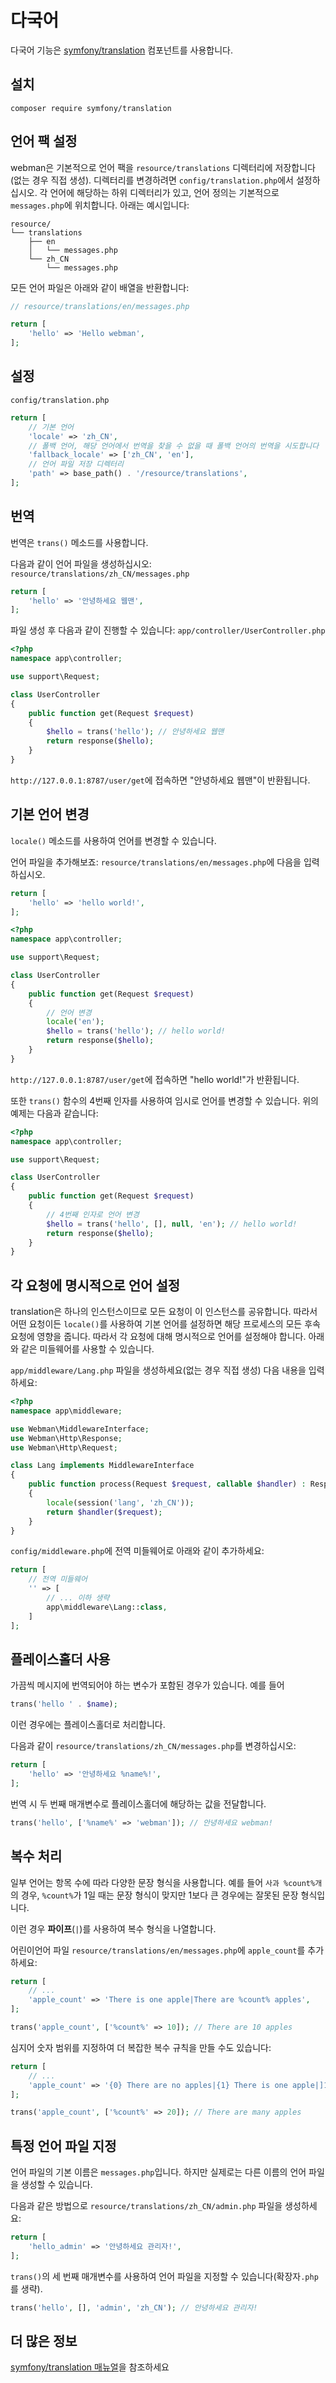 # 다국어

다국어 기능은 [symfony/translation](https://github.com/symfony/translation) 컴포넌트를 사용합니다.

## 설치
```
composer require symfony/translation
```

## 언어 팩 설정
webman은 기본적으로 언어 팩을 `resource/translations` 디렉터리에 저장합니다(없는 경우 직접 생성). 디렉터리를 변경하려면 `config/translation.php`에서 설정하십시오.
각 언어에 해당하는 하위 디렉터리가 있고, 언어 정의는 기본적으로 `messages.php`에 위치합니다. 아래는 예시입니다:
```
resource/
└── translations
    ├── en
    │   └── messages.php
    └── zh_CN
        └── messages.php
```

모든 언어 파일은 아래와 같이 배열을 반환합니다:
```php
// resource/translations/en/messages.php

return [
    'hello' => 'Hello webman',
];
```

## 설정

`config/translation.php`

```php
return [
    // 기본 언어
    'locale' => 'zh_CN',
    // 폴백 언어, 해당 언어에서 번역을 찾을 수 없을 때 폴백 언어의 번역을 시도합니다
    'fallback_locale' => ['zh_CN', 'en'],
    // 언어 파일 저장 디렉터리
    'path' => base_path() . '/resource/translations',
];
```

## 번역

번역은 `trans()` 메소드를 사용합니다.

다음과 같이 언어 파일을 생성하십시오: `resource/translations/zh_CN/messages.php`
```php
return [
    'hello' => '안녕하세요 웹맨',
];
```

파일 생성 후 다음과 같이 진행할 수 있습니다: `app/controller/UserController.php`
```php
<?php
namespace app\controller;

use support\Request;

class UserController
{
    public function get(Request $request)
    {
        $hello = trans('hello'); // 안녕하세요 웹맨
        return response($hello);
    }
}
```

`http://127.0.0.1:8787/user/get`에 접속하면 "안녕하세요 웹맨"이 반환됩니다.

## 기본 언어 변경

`locale()` 메소드를 사용하여 언어를 변경할 수 있습니다.

언어 파일을 추가해보죠: `resource/translations/en/messages.php`에 다음을 입력하십시오.
```php
return [
    'hello' => 'hello world!',
];
```

```php
<?php
namespace app\controller;

use support\Request;

class UserController
{
    public function get(Request $request)
    {
        // 언어 변경
        locale('en');
        $hello = trans('hello'); // hello world!
        return response($hello);
    }
}
```
`http://127.0.0.1:8787/user/get`에 접속하면 "hello world!"가 반환됩니다.

또한 `trans()` 함수의 4번째 인자를 사용하여 임시로 언어를 변경할 수 있습니다. 위의 예제는 다음과 같습니다:
```php
<?php
namespace app\controller;

use support\Request;

class UserController
{
    public function get(Request $request)
    {
        // 4번째 인자로 언어 변경
        $hello = trans('hello', [], null, 'en'); // hello world!
        return response($hello);
    }
}
```

## 각 요청에 명시적으로 언어 설정

translation은 하나의 인스턴스이므로 모든 요청이 이 인스턴스를 공유합니다. 따라서 어떤 요청이든 `locale()`를 사용하여 기본 언어를 설정하면 해당 프로세스의 모든 후속 요청에 영향을 줍니다. 따라서 각 요청에 대해 명시적으로 언어를 설정해야 합니다. 아래와 같은 미들웨어를 사용할 수 있습니다.

`app/middleware/Lang.php` 파일을 생성하세요(없는 경우 직접 생성) 다음 내용을 입력하세요:
```php
<?php
namespace app\middleware;

use Webman\MiddlewareInterface;
use Webman\Http\Response;
use Webman\Http\Request;

class Lang implements MiddlewareInterface
{
    public function process(Request $request, callable $handler) : Response
    {
        locale(session('lang', 'zh_CN'));
        return $handler($request);
    }
}
```

`config/middleware.php`에 전역 미들웨어로 아래와 같이 추가하세요:
```php
return [
    // 전역 미들웨어
    '' => [
        // ... 이하 생략
        app\middleware\Lang::class,
    ]
];
```


## 플레이스홀더 사용

가끔씩 메시지에 번역되어야 하는 변수가 포함된 경우가 있습니다. 예를 들어
```php
trans('hello ' . $name);
```
이런 경우에는 플레이스홀더로 처리합니다.

다음과 같이 `resource/translations/zh_CN/messages.php`를 변경하십시오:
```php
return [
    'hello' => '안녕하세요 %name%!',
];
```
번역 시 두 번째 매개변수로 플레이스홀더에 해당하는 값을 전달합니다.
```php
trans('hello', ['%name%' => 'webman']); // 안녕하세요 webman!
```

## 복수 처리

일부 언어는 항목 수에 따라 다양한 문장 형식을 사용합니다. 예를 들어 `사과 %count%개`의 경우, `%count%`가 1일 때는 문장 형식이 맞지만 1보다 큰 경우에는 잘못된 문장 형식입니다.

이런 경우 **파이프**(`|`)를 사용하여 복수 형식을 나열합니다.

어린이언어 파일 `resource/translations/en/messages.php`에 `apple_count`를 추가하세요:
```php
return [
    // ...
    'apple_count' => 'There is one apple|There are %count% apples',
];
```

```php
trans('apple_count', ['%count%' => 10]); // There are 10 apples
```

심지어 숫자 범위를 지정하여 더 복잡한 복수 규칙을 만들 수도 있습니다:
```php
return [
    // ...
    'apple_count' => '{0} There are no apples|{1} There is one apple|]1,19] There are %count% apples|[20,Inf[ There are many apples'
];
```

```php
trans('apple_count', ['%count%' => 20]); // There are many apples
```

## 특정 언어 파일 지정

언어 파일의 기본 이름은 `messages.php`입니다. 하지만 실제로는 다른 이름의 언어 파일을 생성할 수 있습니다.

다음과 같은 방법으로 `resource/translations/zh_CN/admin.php` 파일을 생성하세요:
```php
return [
    'hello_admin' => '안녕하세요 관리자!',
];
```

`trans()`의 세 번째 매개변수를 사용하여 언어 파일을 지정할 수 있습니다(확장자`.php`를 생략).
```php
trans('hello', [], 'admin', 'zh_CN'); // 안녕하세요 관리자!
```

## 더 많은 정보
[symfony/translation 매뉴얼](https://symfony.com/doc/current/translation.html)을 참조하세요
